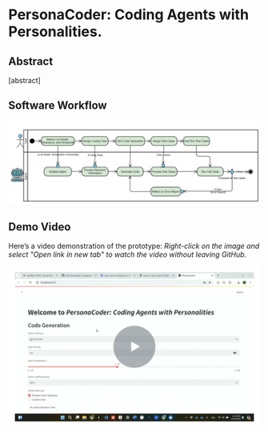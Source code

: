 # PersonaCoder: Coding Agents with Personalities.

## Abstract
[abstract]


## Software Workflow
![Workflow Diagram](src/diagram/workflow.png)


## Demo Video
Here’s a video demonstration of the prototype:
*Right-click on the image and select "Open link in new tab" to watch the video without leaving GitHub.*

[![Watch the video](src/pics/video_thumbnail.png)](https://www.loom.com/embed/1a31f7c869634244ad81572f3b8fc4c5?sid=d5ac04b5-26fc-4f6b-aaff-17916940edcf)
